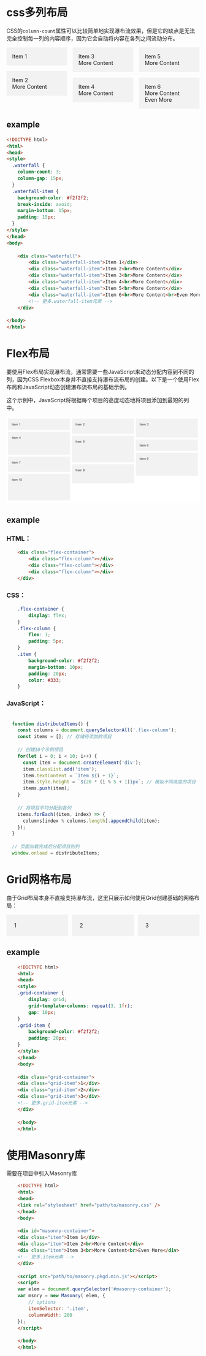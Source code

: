 # css多列布局

CSS的`column-count`属性可以比较简单地实现瀑布流效果，但是它的缺点是无法完全控制每一列的内容顺序，因为它会自动将内容在各列之间流动分布。

<!DOCTYPE html>
<html>
<head>
<style>
  .waterfall {
    column-count: 3;
    column-gap: 15px;
  }
  .waterfall-item {
    background-color: #f2f2f2;
    break-inside: avoid;
    margin-bottom: 15px;
    padding: 15px;
  }
</style>
</head>
<body>

<div class="waterfall">
  <div class="waterfall-item">Item 1</div>
  <div class="waterfall-item">Item 2<br>More Content</div>
  <div class="waterfall-item">Item 3<br>More Content</div>
  <div class="waterfall-item">Item 4<br>More Content</div>
  <div class="waterfall-item">Item 5<br>More Content</div>
  <div class="waterfall-item">Item 6<br>More Content<br>Even More</div>
  <!-- 更多.waterfall-item元素 -->
</div>

</body>
</html>

## example
```html
<!DOCTYPE html>
<html>
<head>
<style>
  .waterfall {
    column-count: 3;
    column-gap: 15px;
  }
  .waterfall-item {
    background-color: #f2f2f2;
    break-inside: avoid;
    margin-bottom: 15px;
    padding: 15px;
  }
</style>
</head>
<body>

    <div class="waterfall">
        <div class="waterfall-item">Item 1</div>
        <div class="waterfall-item">Item 2<br>More Content</div>
        <div class="waterfall-item">Item 3<br>More Content</div>
        <div class="waterfall-item">Item 4<br>More Content</div>
        <div class="waterfall-item">Item 5<br>More Content</div>
        <div class="waterfall-item">Item 6<br>More Content<br>Even More</div>
        <!-- 更多.waterfall-item元素 -->
    </div>

</body>
</html>

```

# Flex布局

要使用Flex布局实现瀑布流，通常需要一些JavaScript来动态分配内容到不同的列，因为CSS Flexbox本身并不直接支持瀑布流布局的创建。以下是一个使用Flex布局和JavaScript动态创建瀑布流布局的基础示例。

这个示例中，JavaScript将根据每个项目的高度动态地将项目添加到最短的列中。

![image](./images-md/flex-waterflow.png)

## example
### HTML：
```html
    <div class="flex-container">
        <div class="flex-column"></div>
        <div class="flex-column"></div>
        <div class="flex-column"></div>
    </div>
```

### CSS：
```css
    .flex-container {
        display: flex;
    }
    .flex-column {
        flex: 1;
        padding: 5px;
    }
    .item {
        background-color: #f2f2f2;
        margin-bottom: 10px;
        padding: 20px;
        color: #333;
    }
```

### JavaScript：

```javascript

  function distributeItems() {
    const columns = document.querySelectorAll('.flex-column');
    const items = []; // 存储待添加的项目

    // 创建10个示例项目
    for(let i = 0; i < 10; i++) {
      const item = document.createElement('div');
      item.classList.add('item');
      item.textContent = `Item ${i + 1}`;
      item.style.height = `${20 * (i % 5 + 1)}px`; // 模拟不同高度的项目
      items.push(item);
    }

    // 将项目平均分配到各列
    items.forEach((item, index) => {
      columns[index % columns.length].appendChild(item);
    });
  }

  // 页面加载完成后分配项目到列
  window.onload = distributeItems;

```

# Grid网格布局

由于Grid布局本身不直接支持瀑布流，这里只展示如何使用Grid创建基础的网格布局：

<!DOCTYPE html>
<html>
<head>
<style>
  .grid-container {
    display: grid;
    grid-template-columns: repeat(3, 1fr);
    gap: 10px;
  }
  .grid-item {
    background-color: #f2f2f2;
    padding: 20px;
  }
</style>
</head>
<body>

<div class="grid-container">
  <div class="grid-item">1</div>
  <div class="grid-item">2</div>
  <div class="grid-item">3</div>
  <!-- 更多.grid-item元素 -->
</div>

</body>
</html>

## example

```html
    <!DOCTYPE html>
    <html>
    <head>
    <style>
    .grid-container {
        display: grid;
        grid-template-columns: repeat(3, 1fr);
        gap: 10px;
    }
    .grid-item {
        background-color: #f2f2f2;
        padding: 20px;
    }
    </style>
    </head>
    <body>

    <div class="grid-container">
    <div class="grid-item">1</div>
    <div class="grid-item">2</div>
    <div class="grid-item">3</div>
    <!-- 更多.grid-item元素 -->
    </div>

    </body>
    </html>
```

# 使用Masonry库

需要在项目中引入Masonry库

```html
    <!DOCTYPE html>
    <html>
    <head>
    <link rel="stylesheet" href="path/to/masonry.css" />
    </head>
    <body>

    <div id="masonry-container">
    <div class="item">Item 1</div>
    <div class="item">Item 2<br>More Content</div>
    <div class="item">Item 3<br>More Content<br>Even More</div>
    <!-- 更多.item元素 -->
    </div>

    <script src="path/to/masonry.pkgd.min.js"></script>
    <script>
    var elem = document.querySelector('#masonry-container');
    var msnry = new Masonry( elem, {
        // options
        itemSelector: '.item',
        columnWidth: 200
    });
    </script>

    </body>
    </html>
```


